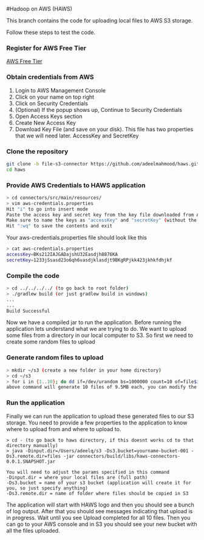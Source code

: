 #Hadoop on AWS (HAWS)

This branch contains the code for uploading local files to AWS S3 storage.

Follow these steps to test the code.

### Register for AWS Free Tier

[AWS Free Tier](https://aws.amazon.com/free/)

### Obtain credentials from AWS

1. Login to AWS Management Console
2. Click on your name on top right
3. Click on Security Credentials
4. (Optional) If the popup shows up, Continue to Security Credentials
5. Open Access Keys section
6. Create New Access Key
7. Download Key File (and save on your disk). This file has two properties that we will need later. AccessKey and SecretKey

### Clone the repository

```bash
git clone -b file-s3-connector https://github.com/adeelmahmood/haws.git
cd haws
```

### Provide AWS Credentials to HAWS application

```bash
> cd connectors/src/main/resources/
> vim aws-credentials.properties
Hit "i" to go into insert mode
Paste the access key and secret key from the key file downloaded from AWS
Make sure to name the keys as "accessKey" and "secretKey" (without the quotes)
Hit ":wq" to save the contents and exit
```

Your aws-credentials.properties file should look like this

```bash
> cat aws-credentials.properties 
accessKey=BKs212IAJGADajshU32Easdjh8876KA
secretKey=1233jSsasd23o6qh6vasdjklasdjt9BKgRPjkk423jkhkfdhjkf
```

### Compile the code

```bash
> cd ../../../../ (to go back to root folder)
> ./gradlew build (or just gradlew build in windows) 
...
...
Build Successful
```

Now we have a compiled jar to run the application. Before running the application lets understand what we are trying to do. We want to upload some files from a directory in our local computer to S3. So first we need to create some random files to upload

### Generate random files to upload

```bash
> mkdir ~/s3 (create a new folder in your home directory)
> cd ~/s3
> for i in {1..10}; do dd if=/dev/urandom bs=1000000 count=10 of=file$i; done 
above command will generate 10 files of 9.5MB each, you can modify the 1..10 to generate more files or modify the bs and count params to increase or decrease the size of generated files
```

### Run the application

Finally we can run the application to upload these generated files to our S3 storage. You need to provide a few properties to the application to know where to upload from and where to upload to.

```
> cd - (to go back to haws directory, if this doesnt works cd to that directory manually)
> java -Dinput.dir=/Users/adeelq/s3 -Ds3.bucket=yourname-bucket-001 -Ds3.remote.dir=files -jar connectors/build/libs/haws-connectors-0.0.1.SNAPSHOT.jar

You will need to adjust the params specified in this command
-Dinput.dir = where your local files are (full path)
-Ds3.bucket = name of your s3 bucket (application will create it for you, so just specify anything)
-Ds3.remote.dir = name of folder where files should be copied in S3
```

The application will start with HAWS logo and then you should see a bunch of log output. After that you should see messages indicating that upload is in progress. Wait until you see Upload completed for all 10 files. Then you can go to your AWS console and in S3 you should see your new bucket with all the files uploaded.

```

